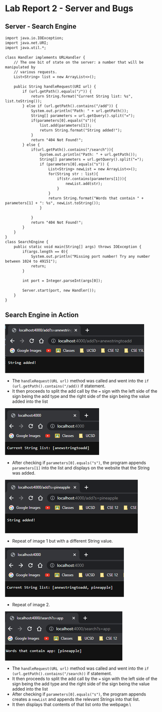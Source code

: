 # Lab Report 2 - Server and Bugs

## Server - Search Engine
```
import java.io.IOException;
import java.net.URI;
import java.util.*;

class Handler implements URLHandler {
    // The one bit of state on the server: a number that will be manipulated by
    // various requests.
    List<String> list = new ArrayList<>();

    public String handleRequest(URI url) {  
        if (url.getPath().equals("/")) {
            return String.format("Current String list: %s", list.toString());
        } else if (url.getPath().contains("/add")) {
            System.out.println("Path: " + url.getPath());
            String[] parameters = url.getQuery().split("=");
            if(parameters[0].equals("s")){
                list.add(parameters[1]);
                return String.format("String added!");
            }
            return "404 Not Found!";
        } else {
            if(url.getPath().contains("/search")){
                System.out.println("Path: " + url.getPath());
                String[] parameters = url.getQuery().split("=");
                if (parameters[0].equals("s")) {
                    List<String> newList = new ArrayList<>();
                    for(String str : list){
                        if(str.contains(parameters[1])){
                            newList.add(str);
                        }
                    }
                    return String.format("Words that contain " + parameters[1] + ": %s", newList.toString());
                }
                
            }
            return "404 Not Found!";
        }
    }
}
class SearchEngine {
    public static void main(String[] args) throws IOException {
        if(args.length == 0){
            System.out.println("Missing port number! Try any number between 1024 to 49151");
            return;
        }

        int port = Integer.parseInt(args[0]);

        Server.start(port, new Handler());
    }
}
```
## Search Engine in Action
![Image](images/server1.png)
- The ``handleRequest(URL url)`` method was called and went into the ``if (url.getPath().contains("/add))`` if statement.
- It then proceeds to split the add call by the ``=`` sign with the left side of the sign being the add type and the right side of the sign being the value added into the list

![Image](images/server2.png)
- After checking if ``parameters[0].equals("s")``, the program appends ``parameters[1]`` into the list and displays on the website that the String was added.

![Image](images/server3.png)
- Repeat of image 1 but with a different String value.

![Image](images/server4.png)
- Repeat of image 2.

![Image](images/server5.png)
- The ``handleRequest(URL url)`` method was called and went into the ``if (url.getPath().contains("/search))`` if statement.
- It then proceeds to split the add call by the ``=`` sign with the left side of the sign being the add type and the right side of the sign being the value added into the list
- After checking if ``parameters[0].equals("s")``, the program appends creates a ``newList`` and appends the relevant Strings into that list.
- It then displays that contents of that list onto the webpage.\